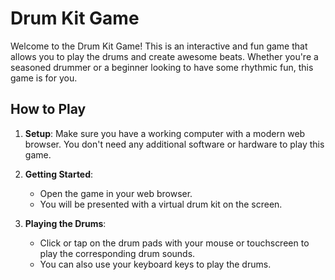 # Drum Kit Game

Welcome to the Drum Kit Game! This is an interactive and fun game that allows you to play the drums and create awesome beats. Whether you're a seasoned drummer or a beginner looking to have some rhythmic fun, this game is for you.

## How to Play

1. **Setup**: Make sure you have a working computer with a modern web browser. You don't need any additional software or hardware to play this game.

2. **Getting Started**:

   - Open the game in your web browser.
   - You will be presented with a virtual drum kit on the screen.

3. **Playing the Drums**:
   - Click or tap on the drum pads with your mouse or touchscreen to play the corresponding drum sounds.
   - You can also use your keyboard keys to play the drums.
